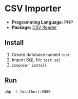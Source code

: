 # CSV Importer

- **Programming Language:** PHP
- **Package:** [CSV Reader](https://github.com/fusonic/php-csv-reader)

## Install

1. Create database named `test`
2. Import SQL file `test.sql`
3. `composer install`

## Run

```bash
php -S localhost:8000
```
